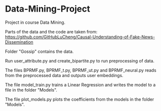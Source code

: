 # Data-Mining-Project
Project in course Data Mining.

Parts of the data and the code are taken from: https://github.com/GitHubLuCheng/Causal-Understanding-of-Fake-News-Dissemination

Folder "Gossip" contains the data.

Run user_attribute.py and create_bipartite.py to run preprocessing of data.

The files BPRMF.py, BPRMF_t.py, BPRMF_ut.py and BPRMF_neural.py reads from the preprocessed data and outputs user embeddings.

The file model_train.py trains a Linear Regression and writes the model to a file in the folder "Models".

The file plot_models.py plots the coefficients from the models in the folder "Models".
